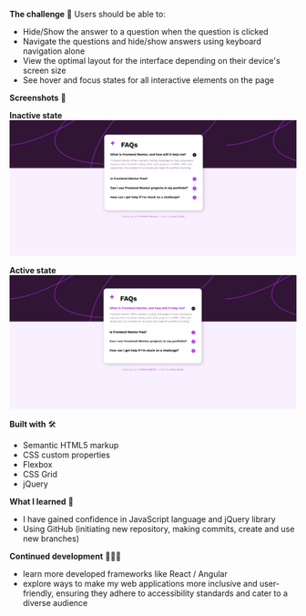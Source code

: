 **The challenge** 🏅
Users should be able to:

-   Hide/Show the answer to a question when the question is clicked
-   Navigate the questions and hide/show answers using keyboard navigation alone
-   View the optimal layout for the interface depending on their device's screen size
-   See hover and focus states for all interactive elements on the page

**Screenshots** 📸

**Inactive state**
![Screenshot](./assets/images/inactive.png)

**Active state**
![Screenshot](./assets/images/active.png)

**Built with** 🛠
-   Semantic HTML5 markup
-   CSS custom properties
-   Flexbox
-   CSS Grid
-   jQuery

**What I learned** 📖
- I have gained confidence in JavaScript language and jQuery library
- Using GitHub (initiating new repository, making commits, create and use new branches)

**Continued development** 👩🏼‍🎓
- learn more developed frameworks like React / Angular
- explore ways to make my web applications more inclusive and user-friendly, ensuring they adhere to accessibility standards and cater to a diverse audience
